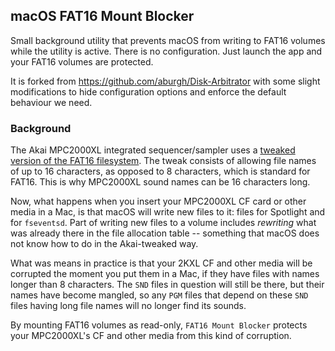 ## macOS FAT16 Mount Blocker

Small background utility that prevents macOS from writing to FAT16 volumes while the utility is active. There is no configuration. Just launch the app and your FAT16 volumes are protected.

It is forked from https://github.com/aburgh/Disk-Arbitrator with some slight modifications to hide configuration options and enforce the default behaviour we need.

### Background

The Akai MPC2000XL integrated sequencer/sampler uses a [tweaked version of the FAT16 filesystem](https://vmpcdocs.izmar.nl/vmpc_specific_settings.html#background). The tweak consists of allowing file names of up to 16 characters, as opposed to 8 characters, which is standard for FAT16. This is why MPC2000XL sound names can be 16 characters long.

Now, what happens when you insert your MPC2000XL CF card or other media in a Mac, is that macOS will write new files to it: files for Spotlight and for `fseventsd`. Part of writing new files to a volume includes _rewriting_ what was already there in the file allocation table -- something that macOS does not know how to do in the Akai-tweaked way.

What was means in practice is that your 2KXL CF and other media will be corrupted the moment you put them in a Mac, if they have files with names longer than 8 characters. The `SND` files in question will still be there, but their names have become mangled, so any `PGM` files that depend on these `SND` files having long file names will no longer find its sounds.

By mounting FAT16 volumes as read-only, `FAT16 Mount Blocker` protects your MPC2000XL's CF and other media from this kind of corruption.
